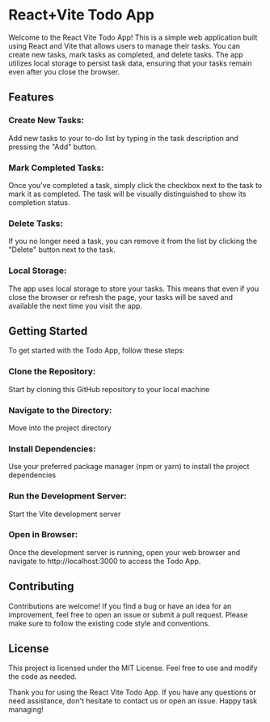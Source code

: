 # React+Vite Todo App

Welcome to the React Vite Todo App! This is a simple web application built using React and Vite that allows users to manage their tasks. You can create new tasks, mark tasks as completed, and delete tasks. The app utilizes local storage to persist task data, ensuring that your tasks remain even after you close the browser.

## Features

### Create New Tasks: 
Add new tasks to your to-do list by typing in the task description and pressing the "Add" button.

### Mark Completed Tasks: 
Once you've completed a task, simply click the checkbox next to the task to mark it as completed. The task will be visually distinguished to show its completion status.

### Delete Tasks: 
If you no longer need a task, you can remove it from the list by clicking the "Delete" button next to the task.

### Local Storage: 
The app uses local storage to store your tasks. This means that even if you close the browser or refresh the page, your tasks will be saved and available the next time you visit the app.

## Getting Started

To get started with the Todo App, follow these steps:

### Clone the Repository: 
Start by cloning this GitHub repository to your local machine

### Navigate to the Directory: 
Move into the project directory

### Install Dependencies: 
Use your preferred package manager (npm or yarn) to install the project dependencies

### Run the Development Server: 
Start the Vite development server

### Open in Browser: 
Once the development server is running, open your web browser and navigate to http://localhost:3000 to access the Todo App.

## Contributing
Contributions are welcome! If you find a bug or have an idea for an improvement, feel free to open an issue or submit a pull request.
 Please make sure to follow the existing code style and conventions.

## License
This project is licensed under the MIT License. Feel free to use and modify the code as needed.

Thank you for using the React Vite Todo App. If you have any questions or need assistance, don't hesitate to contact us or open an issue. Happy task managing!

